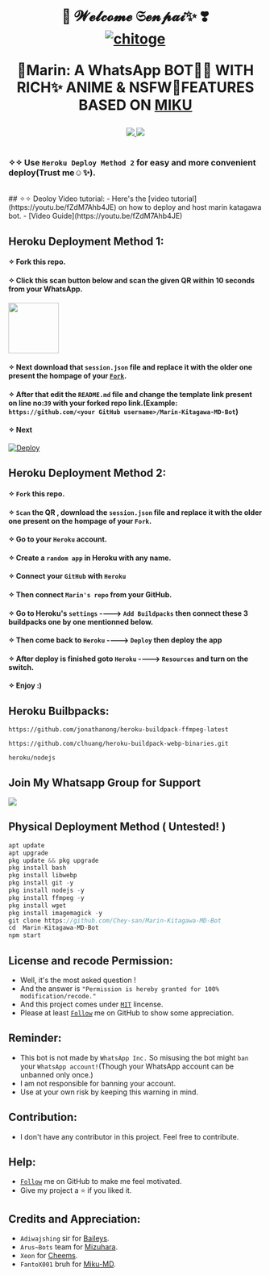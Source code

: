 <h1 align="center"> 💫 𝓦𝓮𝓵𝓬𝓸𝓶𝓮 𝔖𝓮𝓷𝓹𝓪𝓲✨ ❣️
<div align="center">
<a href="https://github.com/Chey-san/"><img src="https://user-images.githubusercontent.com/97988840/156468495-58f662e6-959a-4121-87f7-8ea9cba47f03.gif"
" alt="chitoge" border="0"></a>

💫**Marin: A WhatsApp BOT🖤💖 WITH RICH✨ ANIME & NSFW🔞FEATURES BASED ON <a href="https://github.com/FantoX001/Miku-MD">MIKU</er></a></h1>**





<p align="center">
  <a href="https://github.com/Chey-san/Marin-Kitagawa-MD-Bot">
    <img src="https://visitor-badge.glitch.me/badge?page_id=https://github.com/Chey-san/Marin-Kitagawa-MD-Bot.visitor-badge&left_text=Total%20Repo%20Visits">
    
    
<a href="https://github.com/Chey-san">
    <img src="(https://visitor-badge.glitch.me/badge?page_id=https://github.com/Chey-san/Marin-Kitagawa-MD-Bot.visitor-badge&left_text=Total%20Repo%20Visitors)">
  </a>
</br>
     </br>  
     
### ✧✧ Use `Heroku Deploy Method 2` for easy and more convenient deploy(Trust me☺️✨).    
</br>
## ✧✧ Deoloy Video tutorial:
- Here's the [video tutorial](https://youtu.be/fZdM7Ahb4JE) on how to deploy and host marin katagawa bot.
- [Video Guide](https://youtu.be/fZdM7Ahb4JE)

## Heroku Deployment Method 1:

#### ✧ Fork this repo.
#### ✧ Click this scan button below and scan the given QR within 10 seconds from your WhatsApp. 
<a href="https://shikimoriqr.herokuapp.com/"><img src="https://play-lh.googleusercontent.com/901aMQFFnVoX2T-YuJmTIwpPve_SUgMv_QSyzMSPtAqt_l0CyXN1DxfD6xXU0r2f9iM=w240-h480-rw" width="100" />
</a>
#### ✧ Next download that `session.json` file and replace it with the older one present the hompage of your [`Fork`](https://github.com/Chey-san/Marin-Kitagawa-MD-Bot).

#### ✧ After that edit the `README.md` file and change the template link present on line no:`39` with your forked repo link.(Example: `https://github.com/<your GitHub username>/Marin-Kitagawa-MD-Bot`)

#### ✧ Next

[![Deploy](https://www.herokucdn.com/deploy/button.svg)](https://heroku.com/deploy?template=https://github.com/Chey-san/Marin-Kitagawa-MD-Bot)


## Heroku Deployment Method 2:

#### ✧ `Fork` this repo.
#### ✧ `Scan` the QR , download the `session.json` file and replace it with the older one present on the hompage of your `Fork`.
#### ✧ Go to your `Heroku` account.
#### ✧ Create a `random app` in Heroku with any name.
#### ✧ Connect your `GitHub` with `Heroku`
#### ✧ Then connect `Marin's repo` from your GitHub.
#### ✧ Go to Heroku's `settings` ----> `Add Buildpacks` then connect these 3 buildpacks one by one mentionned    below.
#### ✧ Then come back to `Heroku` ----> `Deploy` then deploy the app
#### ✧ After deploy is finished goto `Heroku` ----> `Resources` and turn on the switch.
#### ✧ Enjoy :)


## Heroku Builbpacks:

```
https://github.com/jonathanong/heroku-buildpack-ffmpeg-latest
``` 
```
https://github.com/clhuang/heroku-buildpack-webp-binaries.git
```
```
heroku/nodejs
```




## Join My Whatsapp Group for Support

<a href="https://chat.whatsapp.com/G0dZXqJAL9b1boqnra7eb4"><img src="https://img.shields.io/badge/Join Group-25D366?style=for-the-badge&logo=whatsapp&logoColor=white" />
</a>

## Physical Deployment Method ( Untested! )
```js
apt update
apt upgrade
pkg update && pkg upgrade
pkg install bash
pkg install libwebp
pkg install git -y
pkg install nodejs -y 
pkg install ffmpeg -y 
pkg install wget
pkg install imagemagick -y
git clone https://github.com/Chey-san/Marin-Kitagawa-MD-Bot
cd  Marin-Kitagawa-MD-Bot
npm start
```

## License and recode Permission:
- Well, it's the most asked question !
- And the answer is `"Permission is hereby granted for 100% modification/recode."`
- And this project comes under [`MIT`](https://github.com/FantoX001/Miku-MD/blob/main/LICENSE.md) lincense.
- Please at least [`Follow`](https://github.com/Chey-san/#follow) me on GitHub to show some appreciation.
   
   
## Reminder:
- This bot is not made by `WhatsApp Inc.` So misusing the bot might `ban` your `WhatsApp account!`(Though your WhatsApp account can be unbanned only once.)
- I am not responsible for banning your account.
- Use at your own risk by keeping this warning in mind.
 


## Contribution:
- I don't have any contributor in this project. Feel free to contribute.



## Help:
- [`Follow`](https://github.com/Chey-san/#follow) me on GitHub to make me feel motivated.
- Give my project a ⭐ if you liked it.

     
## Credits and Appreciation:

-   `Adiwajshing` sir for [Baileys](https://github.com/adiwajshing/baileys).
-   `Arus~Bots` team for [Mizuhara](https://github.com/Arus-Bots/Mizuhara).
-   `Xeon` for [Cheems](https://github.com/DGXeon/CheemsBot-MD2).
-   `FantoX001` bruh for [Miku-MD](https://github.com/FantoX001/Miku-MD).
